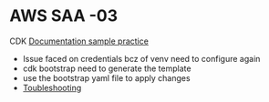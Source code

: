 # AWS SAA -03
CDK
<a href="https://docs.aws.amazon.com/cdk/v2/guide/hello_world.html">Documentation sample practice</a>
- Issue faced on credentials bcz of venv need to configure again
- cdk bootstrap need to generate the template
- use the bootstrap yaml file to apply changes
- <a href="https://docs.aws.amazon.com/cdk/v2/guide/troubleshooting.html">Toubleshooting</a>
